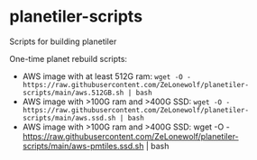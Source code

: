 # planetiler-scripts
Scripts for building planetiler

One-time planet rebuild scripts:

* AWS image with at least 512G ram:
  `wget -O - https://raw.githubusercontent.com/ZeLonewolf/planetiler-scripts/main/aws.512GB.sh | bash`
* AWS image with >100G ram and >400G SSD:
  `wget -O - https://raw.githubusercontent.com/ZeLonewolf/planetiler-scripts/main/aws.ssd.sh | bash`
* AWS image with >100G ram and >400G SSD: wget -O - https://raw.githubusercontent.com/ZeLonewolf/planetiler-scripts/main/aws-pmtiles.ssd.sh | bash
